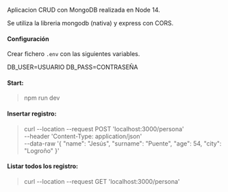 Aplicacion CRUD con MongoDB realizada en Node 14.

Se utiliza la libreria mongodb  (nativa) y express con CORS.

#### Configuración

Crear fichero `.env` con las siguientes variables.

DB_USER=USUARIO
DB_PASS=CONTRASEÑA

#### Start: 

> npm run dev


#### Insertar registro:

> curl --location --request POST 'localhost:3000/persona' \
--header 'Content-Type: application/json' \
--data-raw '{
    "name": "Jesús",
    "surname": "Puente",
    "age": 54,
    "city": "Logroño"
}'


#### Listar todos los registro:

> curl --location --request GET 'localhost:3000/persona'
